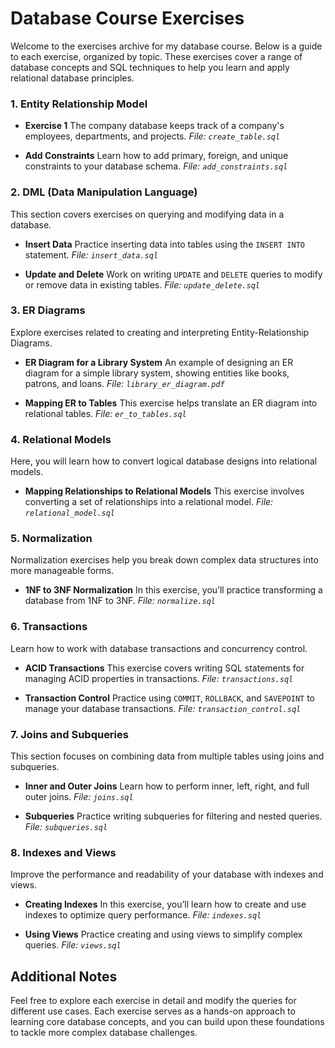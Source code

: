 # Database Course Exercises

Welcome to the exercises archive for my database course. Below is a guide to each exercise, organized by topic. These exercises cover a range of database concepts and SQL techniques to help you learn and apply relational database principles.

### 1. Entity Relationship Model

* **Exercise 1**
  The company database keeps track of a company's employees, departments, and projects.
  *File: `create_table.sql`*

* **Add Constraints**
  Learn how to add primary, foreign, and unique constraints to your database schema.
  *File: `add_constraints.sql`*

### 2. DML (Data Manipulation Language)

This section covers exercises on querying and modifying data in a database.

* **Insert Data**
  Practice inserting data into tables using the `INSERT INTO` statement.
  *File: `insert_data.sql`*

* **Update and Delete**
  Work on writing `UPDATE` and `DELETE` queries to modify or remove data in existing tables.
  *File: `update_delete.sql`*

### 3. ER Diagrams

Explore exercises related to creating and interpreting Entity-Relationship Diagrams.

* **ER Diagram for a Library System**
  An example of designing an ER diagram for a simple library system, showing entities like books, patrons, and loans.
  *File: `library_er_diagram.pdf`*

* **Mapping ER to Tables**
  This exercise helps translate an ER diagram into relational tables.
  *File: `er_to_tables.sql`*

### 4. Relational Models

Here, you will learn how to convert logical database designs into relational models.

* **Mapping Relationships to Relational Models**
  This exercise involves converting a set of relationships into a relational model.
  *File: `relational_model.sql`*

### 5. Normalization

Normalization exercises help you break down complex data structures into more manageable forms.

* **1NF to 3NF Normalization**
  In this exercise, you’ll practice transforming a database from 1NF to 3NF.
  *File: `normalize.sql`*

### 6. Transactions

Learn how to work with database transactions and concurrency control.

* **ACID Transactions**
  This exercise covers writing SQL statements for managing ACID properties in transactions.
  *File: `transactions.sql`*

* **Transaction Control**
  Practice using `COMMIT`, `ROLLBACK`, and `SAVEPOINT` to manage your database transactions.
  *File: `transaction_control.sql`*

### 7. Joins and Subqueries

This section focuses on combining data from multiple tables using joins and subqueries.

* **Inner and Outer Joins**
  Learn how to perform inner, left, right, and full outer joins.
  *File: `joins.sql`*

* **Subqueries**
  Practice writing subqueries for filtering and nested queries.
  *File: `subqueries.sql`*

### 8. Indexes and Views

Improve the performance and readability of your database with indexes and views.

* **Creating Indexes**
  In this exercise, you’ll learn how to create and use indexes to optimize query performance.
  *File: `indexes.sql`*

* **Using Views**
  Practice creating and using views to simplify complex queries.
  *File: `views.sql`*

## Additional Notes

Feel free to explore each exercise in detail and modify the queries for different use cases. Each exercise serves as a hands-on approach to learning core database concepts, and you can build upon these foundations to tackle more complex database challenges.

